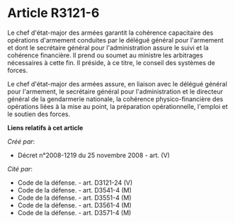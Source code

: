 # Article R3121-6

Le chef d'état-major des armées garantit la cohérence capacitaire des opérations d'armement conduites par le délégué général
pour l'armement et dont le secrétaire général pour l'administration assure le suivi et la cohérence financière. Il prend ou
soumet au ministre les arbitrages nécessaires à cette fin. Il préside, à ce titre, le conseil des systèmes de forces.

Le chef d'état-major des armées assure, en liaison avec le délégué général pour l'armement, le secrétaire général pour
l'administration et le directeur général de la gendarmerie nationale, la cohérence physico-financière des opérations liées à
la mise au point, la préparation opérationnelle, l'emploi et le soutien des forces.

**Liens relatifs à cet article**

_Créé par_:

  - Décret n°2008-1219 du 25 novembre 2008 - art. (V)

_Cité par_:

  - Code de la défense. - art. D3121-24 (V)
  - Code de la défense. - art. D3541-4 (M)
  - Code de la défense. - art. D3551-4 (M)
  - Code de la défense. - art. D3561-4 (M)
  - Code de la défense. - art. D3571-4 (M)
